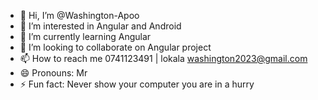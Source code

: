 - 👋 Hi, I’m @Washington-Apoo
- 👀 I’m interested in Angular and Android
- 🌱 I’m currently learning Angular
- 💞️ I’m looking to collaborate on Angular project
- 📫 How to reach me 0741123491 | lokala washington2023@gmail.com
- 😄 Pronouns: Mr
- ⚡ Fun fact: Never show your computer you are in a hurry

<!---
Washington-Apoo/Washington-Apoo is a ✨ special ✨ repository because its `README.md` (this file) appears on your GitHub profile.
You can click the Preview link to take a look at your changes.
--->
